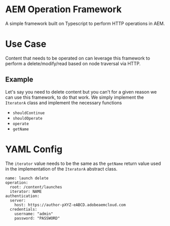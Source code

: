 # AEM Operation Framework 

A simple framework built on Typescript to perform HTTP operations in AEM.

# Use Case

Content that needs to be operated on can leverage this framework to perform a delete/modify/read based on node traversal via HTTP. 

## Example

Let's say you need to delete content but you can't for a given reason we can use this framework, to do that work. We simply implement the `IteratorA` class and implement the necessary functions

- `shouldContinue`
- `shouldOperate`
- `operate `
- `getName`

# YAML Config

The `iterator` value needs to be the same as the `getName` return value used in the implementation of the `IteratorA` abstract class.

```
name: launch delete
operation:
  root: /content/launches
  iterator: NAME
authentication:
  server:
    host: https://author-pXYZ-eABCD.adobeaemcloud.com
  credentials:
    username: "admin"
    password: "PASSWORD"
```
